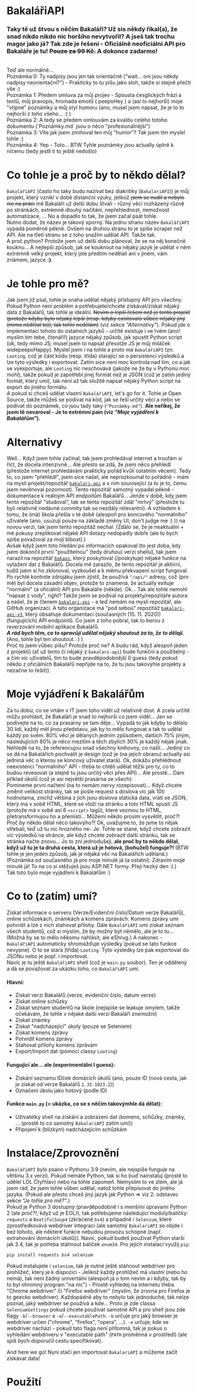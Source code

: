 # BakalářiAPI

### Taky tě už štvou s něčím Bakaláři? Už sis někdy říkal(a), že snad nikdo nikdo nic horšího nevytvořil? A jseš tak trochu magor jako já? Tak zde je řešení - Oficiálně neoficiální API pro Bakaláře je tu! ~~Pouze za **99 Kč**.~~ A dokonce zadarmo!

<br>
Teď ale normálně...
<br>
Poznámka 0: Ty nadpisy jsou jen tak orientačně ("wait... oni jsou někdy nadpisy neorientační?") - Prakticky to tu píšu jako sloh, takže si stejně přečti vše :)<br>
Poznámka 1: Předem omluva za můj projev - Spousta česglických frází a textů, můj pravopis, hromada emotů ( peepoHey ) a (asi to nejhorší) moje "vtipné" poznámky a můj styl humoru (ano, musel jsem napsat, že je to to nejhorší z toho všeho... :) )<br>
Poznámka 2: A tedy se předem omlouvám za kvalitu celého totoho dokumentu (`Poznámky.md` jsou o něco "profesionálnější")<br>
Poznámka 3: Víte jak jsem zmiňoval ten můj "humor"? Tak jsem tím myslel tohle :)<br>
Poznámka 4: Yep - Toto... BTW Tyhle poznámky jsou actually úplně k ničemu (tedy jestli ti to ještě nedošlo)<br>

# Co tohle je a proč by to někdo dělal?
`BakalářiAPI` (často ho taky budu nazívat bez diakritiky (`BakalariAPI`)) je můj projekt, který vznikl v době distanční výuky, jelikož ~~jsem se nudil a nebylo nic na práci~~ mě Bakaláři už delší dobu štvali - různý věci rozházený různě po stránkách, extrémně dlouhý načítání, nepřehlednost, nemožnost automatizace, ...
No a dopadlo to tak, že jsem začal psát tohle.
<br>
Nutno dodat, že název je takový sporný. Na jednu stranu název `BakalářiAPI` vypadá poměrně pěkně. Ovšem na druhou stranu to je spíše scraper než API. Ale na třetí stranu se z toho snažím udělat API. Takže tak.
<br>
A proč python? Protože jsem už delší dobu plánoval, že se na něj konečně kouknu... A nejlepší způsob, jak se kouknout na nějaký jazyk je udělat v něm extrémně velký projekt, který jste předtím nedělali ani v jiném, vám známem, jazyce **:)**.

# Je tohle pro mě?
Jak jsem již psal, tohle je snaha udělat nějaký přístupný API pro všechny. Pokud Python není problém a potřebujete/chcete získávat/získat nějaký data z Bakalářů, tak tohle je ideální. ~~Nevím o lepší řešení než je tento projekt (protože kdyby bylo nějaký lepší (resp. kdyby existovalo vůbec nějaký jiný (mimo nědělat to)), tak tohle nedělám)~~ (viz sekce *"Alternativy"*). Pokud jde o implementaci tohoto do ostatních jazyků - určitě existuje i ve tvém (ano! myslím tím tebe, čtenáři!) jazyce nějaký způsob, jak spustit Python script (ok, tedy mimo JS; musel jsem to napsat přesotže JS je můj miláček widepeepoHappy). Myslel jsem i na tohle a proto má `BakalářiAPI` tzn. `Looting`, což je část kódu (resp. třída) starající se o persistenci výsledků a lze tyto výsledky i exportovat. Zatím sice není moc kontrola nad tím, co a jak se vyexportuje, ale `Looting` nic neschovává (jakože ne že by v Pythonu moc mohl), takže pokud je zapotřebí jinej formát než je JSON (což je zatím jediný formát, který umí), tak není až tak složité napsat nějaký Python script na export do jiného formátu.<br>
A pokud si chceš udělat vlastní `BakalářiAPI`, let's go for it. Tohle je Open Source, takže můžeš se podívat na kód, jak se řeší určitý věci a nebo se podívat do poznámek, co jsou tady taky (`"Poznámky.md"`).
**Ale neříkej, že jsem tě nevaroval - Je to extrémní pain (viz *"Moje vyjádření k Bakalářům"*).**

# Alternativy
Well... Když jsem tohle začínal, tak jsem prohledával internet a troufám si říct, že docela intenzivně... Ale přesto se zdá, že jsem něco přehlédl (přestože internet prohledávám prakticky pořád kvůli ostatním věcem). Tedy to, co jsem "přehlédl", jsem sice našel, ale neprozkoumal to pořádně - mám na mysli projekt/repozitář [`bakalari-api`](https://github.com/bakalari-api/bakalari-api) a s ním související (a to je to, čemu jsem nevěnoval pozornost). Tento repozitář samotný vypadal pěkně - dokumentace k reálným API  endpoitům Bakalářů... Jenže v době, kdy jsem tento repozitář "studoval", tak se tento repozitář zdál "mrtvý" (přestože tu byli relativně nedávné commity tak se nezdály relevantní). A vzhledem k tomu, že (má) škola přešla v té době (alespoň pro koncového "normálního" uživatele (ano, usuzuji pouze na základě změny UI, don't judge me :) )) na novou verzi, tak jsem tento repozitáž nechal. (Zdálo se, že je neaktuální + mé pokusy zreplikovat nějaké API dotazy nedopadly dobře (ale to bych spíše považoval za mojí blbost).)<br>
Avšak když jsem toto hledání po informacích opakoval (to jest doba, kdy jsem dokončil první "použitelnou" (tedy druhou) verzi shellu), tak jsem narazil na repozitář [`bakapi`](https://github.com/mvolfik/bakapi), který poskytoval (/poskytuje) nějaké funkce na vytažení dat z Bakalářů. Docela mě zarazilo, že tento repozitář je aktivní, tudíž jsem si ho zklonoval, vyzkoušel a k mému překvapení script fungoval. Po rychlé kontrole zdrojáku jsem zjistil, že používá `"/api/"` adresy, což (pro mě) byl docela zásadní objev, protože to znamená, že actually exituje "normální" (a oficiální) API pro Bakaláře (někde). Ok... Tak ale tohle nemohl "napsat z vody", right? Takže jsem se podíval na projekty/repozitáře autora a našel, že je členem [`bakalari-api`](https://github.com/bakalari-api) - a teď nemám na mysli repozitář, ale GitHub organizaci. A tato organizace má "pod sebou" repozitáž [`bakalari-api-v3`](https://github.com/bakalari-api/bakalari-api-v3), který obsahuje dokumentaci (současných (15. 11. 2020)) (fungujících) API endpointů. Co jsem z toho pobral, tak to berou z reverzování mobilní aplikace Bakalářů.
<br>
***A rád bych těm, co to spravůjí udělal nějaký shoutout za to, že to dělají.*** (Ano, tohle byl ten shoutout. :) )
<br>
Proč to jsem vůbec píšu? Protože proč ne? A budu rád, když alespoň jeden z projektů (ať už tento či nějaký z `bakalari-api`) bude funkční a použitelný - a čím víc uživatelů, tím to bude pravděpodobnější (I guess (tedy pokud někdo z oficiálních Bakalářů nepřijde na to, že tu jsou takovýhle projekty a nezačne to řešit)).

# Moje vyjádření k Bakalářům
Za tu dobu, co se vrtám v IT jsem toho viděl už relativně dost. A zcela určitě můžu prohlásit, že Bakaláři je snad to nejhorší co jsem viděl... Jen se podívejte na to, co za prasárny se tam děje... Vypadá to jak kdyby to dělalo 30 lidí, každý měl jinou představu, jak by to mělo fungovat a tak to udělal každý po svém. 80% věcí je dělaných jedním způsobem, dalších 75% jiným, následujících 60% je něco mezitím a těch zbylích 30% je každý nějak jinak. Nehledě na to, že referencujou snad všechny knihovny, co našli... Jediný co se dá na Bakalářích pochválit je design (což je (na jejich obranu) actually asi jedniná věc o kterou se koncový uživatel stará). Ok, dokážu přehlédnout neexistenci "normálního" API - třeba to chtěli udělat těžší pro ty, co to budou revesovat (a stejně tu jsou určitý věci přes API)... Ale prostě... Dám příklad úkolů (což je asi největší prasárna ze všech):<br>
Pomineme první načtení (na to nemám nervy rozepisovat)... Když chcete změnit velikost stránky, tak se pošle request s doslova víc jak 10ti hodnotama, znichž většina z jich jsou doslova statická data, vrátí se JSON, který má v sobě HTML, které se vloží na stránku a toto HTML spustí JS (protože má v sobě asi 6 `<script>` tagů), které vezmou to HTML, přetransformujou ho a přemístí... Můžemi někdo prosím vysvětlit, proč?! Proč by někdo dělal něco takovýho?! Ok, uvažujme to, že jsme to nějak střebali, teď už tu nic hrozného ne- Je. Tohle se stane, když chcete zobrazit víc výsledků na stránce, ale když chcete zobrazit další stránku, tak se stránka načte znovu... Jo to zní jednodušeji, **ale proč by to někdo dělal, když už tu je ta druhá cesta, která už je hotová, (bohužel) funguje?!** (BTW tohle je jen jeden způsob, jak je nějaká věc na Bakalářích udělaná.)
<br>
(Poznámka od současného já pro moje minulé já (a ostatní): Zdravím moje minulé já! To na co si stěžuješ jsou ASP.NET formy. Přeji hezký den :).)
<br>
Tak toto bylo moje vyjádření k Bakalářům :)

# Co to (zatím) umí?
Získat informace o serveru (Verze/Evidenční číslo/Datum verze Bakalářů), online schůzekách, známkách a komens zprávách. Komens zprávy umí potvrdit a lze z nich stahovat přílohy. Dále `BakalářiAPI` umí získat seznam všech studentů, což si myslím, že by možný být němělo, ale je to tu... (Možná by se to mělo někomu nahlásit, ale eShrug.) A nakonec - `BakalářiAPI` automaticky shromažďuje výsledky (pokud se tato funkce nevypne). O to se stará (třída) `Looting`. Tyto výsledky lze pak exportovat do JSONu nebo je popř. i importovat.<br>
Navíc je tu ještě `BakalářiAPI` shell (což je `main.py` soubor). Ten je oddělený a dá se považovat za ukázku toho, co `BakalářiAPI` umí.
<br>
#### Hlavní: ####
- Získat verzi Bakalářů (verze, evidenční číslo, datum verze)
- Získat online schůzky
- Získat seznam studentů na škole (nejspíše se leakuje omylem, takže očekávám, že tohle v nějaké další verzi Bakaláří znemožní)
- Získat známky
- Získat "nadcházející" úkoly (pouze se Seleniem)
- Získat komens zprávy
- Potvrdit komens zprávy
- Stahovat přílohy komens zprávám
- Export/Import dat (pomocí classy `Looting`)
#### Fungující ale... ale (experimentální I guess): ####
- Získání seznamu IDček domácích úkolů (ano, pouze ID (nová cesta, jak je získat od verze Bakalářů `1.35.1023.2`))
- Označení úkolu jako hotový (podle ID)
#### Funkce `main.py` (= ukázka, co se s něčím takovýmhle dá dělat): ####
- Uživatelký shell na získání a zobrazení dat (komens, schůzky, známky, ... (prostě to co samotný `BakalariAPI` zatím umí))
- Připojení k (blízkým) nadcházejícím schůzkám


# Instalace/Zprovoznění
`BakalářiAPI` bylo psáno v Pythonu 3.9 (nevím, ale nejspíše funguje na většinu 3.x verzí). Pokud nemáte Python, tak si ho buď nainstaluj (prostě to udělel LOL Čtyřhlav) nebo na tohle zapomeň. Nemyslím to ve zlém, ale já jsem rád, že jsem tohle vůbec udělal, natož tohle přepisovat do jiného jazyka. (Pokud ale přesto chceš jiný jazyk jak Python => viz 2. odstavec sekce *"Je tohle pro mě?"*.)<br>
Pokud je Python 3 dostupný (pravděpodobně i s menšími úpravami Python 2 (ale *proč?!*, když už je EOL)), tak potřebujeme následující moduly/balíčky: `requests` a `BeatifulSoup4` (zkráceně `bs4`) a případně i `Selenium`, které zprostředkovává webdriver integraci (ale samotný `BakalariAPI` se objde i bez tohoto, ale některé funkce nebudou provozu schopné (např. extrahování domácích úkolů)). Navíc, pokud budeš používat Python starší jak 3.4, tak je potřeba stáhnout balíček `enum34`. Pro jejich instalaci využij `pip`:
```
pip install requests bs4 selenium
```
Pokud instalujete i `selenium`, tak je nutné ještě stáhnout webdriver pro prohlížeč, který je k dispozici - Jelikož každý prohlížeč má vlastní (nebo ho nemá), tak není žádný univertální (alespoň já o tom nevím a i kdyby, tak by to byl ohromný program "na nic") - Prostě vyhledej na internetu třeba "Chrome webdriver" či "Firefox webdriver" (myslím, že zrovna pro Firefox je to geecko webdriver). Každopádně aby to nebylo tak jednoduché, tak nelze poznat, jaký webdriver se používá a kde... Proto je zde classa `SeleniumSettings` pokud chcete používat samotné API a pro shell jsou zde flagy `-b`/`--browser` a `-e`/`--executablePath`. `-b` určuje pro jaký browser je webdriver určen ("chrome", "firefox", "opera", ...). `-e` určuje, kde se webdriver nachází - pokud tato flaga není přítomná, tak je pokus o vyhledání webdriveru v "executable path" (`PATH` proměnná v prostředí) (ale spíš bych doporučil cestu specifikovat).


And here we go! Nyní stačí jen importovat `BakalariAPI` a můžeme začít získávat data!

# Použití
